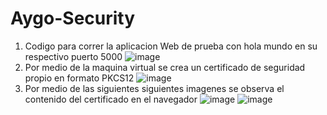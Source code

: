 # Aygo-Security

1. Codigo para correr la aplicacion Web de prueba con hola mundo en su respectivo puerto 5000
![image](https://user-images.githubusercontent.com/71477601/142749270-ec07f0e3-0db7-4a72-a4f6-a87cc8b3a507.png)
2. Por medio de la maquina virtual se crea un certificado de seguridad propio en formato PKCS12
![image](https://user-images.githubusercontent.com/71477601/142749314-0971b615-336f-48b3-b750-9c6bf2099eb8.png)
3. Por medio de las siguientes siguientes imagenes se observa el contenido del certificado en el navegador
![image](https://user-images.githubusercontent.com/71477601/142749357-d836e60b-7c48-40e3-b186-e51829b9149f.png)
![image](https://user-images.githubusercontent.com/71477601/142749363-4d59fd52-a738-4261-96ce-b12b6a40fb9e.png)

